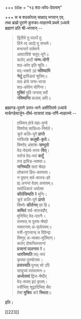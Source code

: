 +++
title = "१३ शठ-कोप-देवत्वम्"

+++
स च शठकोपस् साक्षाद् भगवान् एव,  
तथा ब्राह्मे पुराणे कुरुका-माहात्म्ये प्रथमे ऽध्याये  
ब्रह्माणं प्रति श्री-भगवान् --

> द्वितीये तु परार्धे तु  
दिने त्व् आद्ये तु सप्तमे।  
मन्वन्तरे वर्तमाने  
आष्टाविंशे चतुर्-युगे॥  
कलेर् आदौ **जन्म-योगी**  
शठ-कोप इति श्रुतिः।  
मद्-भक्तो ऽहं **भविष्यामि**  
**नेतुं** द्राविडतां श्रुतिम्॥  
ततः क्षेत्रे जन्म-भाजा  
शठ-कोपेन योगिना।  
**मुक्तिं** भुवि जनास् सर्वे  
**गमिष्यन्ति** कलाव् अपि॥

ब्रह्माण्ड-पुराणे उत्तर-भागे अशीतितमे ऽध्याये  
मार्कण्डेयार्जुन-तीर्थ-यात्रायां ताम्र-पर्णि-माहात्म्ये --

> तस्मिन् क्षेत्रे महा-पुण्ये  
विष्णोस् सान्निध्य-निर्मले।  
क्रूरे कलि-युगे **प्राप्ते**  
नास्तिके **कलुषी-कृते**॥  
विष्णोर् अंशांश-**सम्भूतो**  
वेद-वेदार्थ-तत्त्व-**वित्**।  
स्तोत्रं वेद-मयं **कर्तुं**  
तत्र द्राविड-भाषया॥  
**जनिष्यति** सतां श्रेष्ठा  
लोकानां हित-काम्यया।  
न पुमान् सर्व-शास्त्र-ज्ञो  
ह्य् अनन्तं वेदम् अव्ययम्॥  
सर्वाधिकारं धर्मात्मा  
**कीर्तयिष्यति** वै मुनिः।  
क्रूरे कलि-युगे **प्राप्ते**  
विष्णोः **कीर्तनम्** एव हि॥  
**कथितं** सर्व-शास्त्रज्ञैर्  
मुनिभिर् वेद-पारगैः।  
तस्मात् स पुरुष-श्रेष्ठो  
भक्तानाम् अ-मृतोपमम्॥  
स्त्री-युगत्वाच् च विप्रेन्द्रा  
विष्णुर् अ-व्यक्त-मूर्तिमान्।  
कलेर् दोषाभितप्तानां  
**प्रजानां पालनाय** वै॥  
**धारयिष्यति** तद्-रूपं  
कृपया पुरुषोत्तमः।  
**प्रयास्यति** पुनस् सो ऽपि  
सायुज्यं परमात्मनः॥  
**अध्येतव्यं** द्विज-श्रेष्ठैर्  
वेद-रूपम् इदं कृतम्।  
स्त्रीभिश् शूद्रादिभिश् चैव  
तेषां **मुक्तिः** करे **स्थिता**॥

इति।

[[223]]

